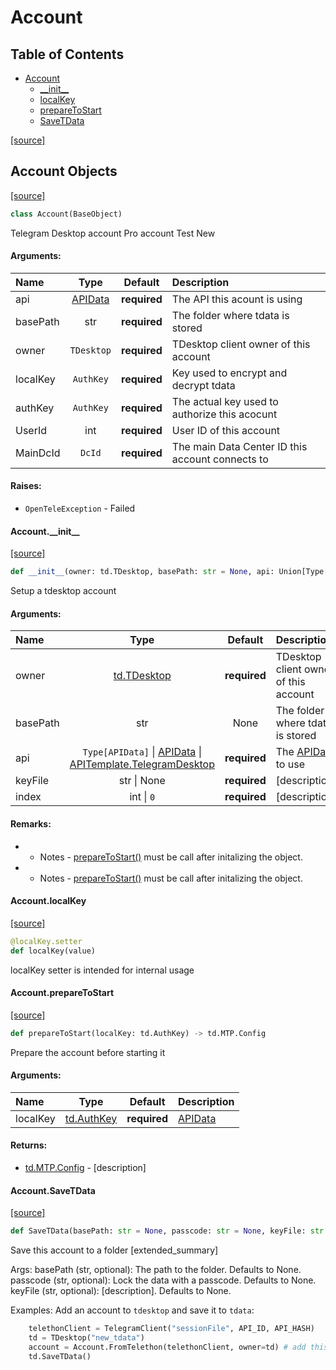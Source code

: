 <!-- vim: syntax=Markdown -->

# Account

## Table of Contents

* [Account](#td.account.Account)
  * [\_\_init\_\_](#td.account.Account.__init__)
  * [localKey](#td.account.Account.localKey)
  * [prepareToStart](#td.account.Account.prepareToStart)
  * [SaveTData](#td.account.Account.SaveTData)

[[source]](https://github.com/thedemons/opentele/blob/c9036f76e4d63f9d6977e997a75bc17909c78d5a/src\td\account.py#L1)

<a id="td.account.Account"></a>

## Account Objects

[[source]](https://github.com/thedemons/opentele/blob/c9036f76e4d63f9d6977e997a75bc17909c78d5a/src\td\account.py#L511)

```python
class Account(BaseObject)
```

Telegram Desktop account
Pro account
Test New

#### Arguments:

| Name | Type | Default | Description |
| :--- | :--: | :-----: | :---------- |
| api | <a class="md-typeset__a_obj" href="../../authorization/apidata#apidata.APIData">APIData</a> | __required__ | The API this acount is using |
| basePath | <span class="md-typeset__obj">str</span> | __required__ | The folder where tdata is stored |
| owner | `TDesktop` | __required__ | TDesktop client owner of this account |
| localKey | `AuthKey` | __required__ | Key used to encrypt and decrypt tdata |
| authKey | `AuthKey` | __required__ | The actual key used to authorize this acocunt |
| UserId | <span class="md-typeset__obj">int</span> | __required__ | User ID of this account |
| MainDcId | `DcId` | __required__ | The main Data Center ID this account connects to |

#### Raises:

- `OpenTeleException` - Failed


<a id="td.account.Account.__init__"></a>

#### Account.\_\_init\_\_

[[source]](https://github.com/thedemons/opentele/blob/c9036f76e4d63f9d6977e997a75bc17909c78d5a/src\td\account.py#L545)

```python
def __init__(owner: td.TDesktop, basePath: str = None, api: Union[Type[APIData], APIData] = APITemplate.TelegramDesktop, keyFile: str = None, index: int = 0) -> None
```

Setup a tdesktop account

#### Arguments:

| Name | Type | Default | Description |
| :--- | :--: | :-----: | :---------- |
| owner | <a class="md-typeset__a_obj" href="../tdesktop#td.tdesktop.TDesktop">td.TDesktop</a> | __required__ | TDesktop client owner of this account |
| basePath | <span class="md-typeset__obj">str</span> | None | The folder where tdata is stored |
| api | `Type[APIData]` \| <a class="md-typeset__a_obj" href="../../authorization/apidata#apidata.APIData">APIData</a> \| <a class="md-typeset__a_obj" href="../../authorization/apitemplate#apidata.APITemplate.TelegramDesktop">APITemplate.TelegramDesktop</a> | __required__ | The <a class="md-typeset__a_obj" href="../../authorization/apidata#apidata.APIData">APIData</a> to use |
| keyFile | <span class="md-typeset__obj">str</span> \| <span class="md-typeset__const">None</span> | __required__ | [description] |
| index | <span class="md-typeset__obj">int</span> \| `0` | __required__ | [description] |

#### Remarks:

- - Notes - <a class="md-typeset__a_obj" href="../account#td.account.Account.prepareToStart">prepareToStart()</a> must be call after initalizing the object.
- - Notes - <a class="md-typeset__a_obj" href="../account#td.account.Account.prepareToStart">prepareToStart()</a> must be call after initalizing the object.


<a id="td.account.Account.localKey"></a>

#### Account.localKey

[[source]](https://github.com/thedemons/opentele/blob/c9036f76e4d63f9d6977e997a75bc17909c78d5a/src\td\account.py#L625)

```python
@localKey.setter
def localKey(value)
```

localKey setter is intended for internal usage

<a id="td.account.Account.prepareToStart"></a>

#### Account.prepareToStart

[[source]](https://github.com/thedemons/opentele/blob/c9036f76e4d63f9d6977e997a75bc17909c78d5a/src\td\account.py#L662)

```python
def prepareToStart(localKey: td.AuthKey) -> td.MTP.Config
```

Prepare the account before starting it

#### Arguments:

| Name | Type | Default | Description |
| :--- | :--: | :-----: | :---------- |
| localKey | <a class="md-typeset__a_obj" href="../authkey#td.auth.AuthKey">td.AuthKey</a> | __required__ | <a class="md-typeset__a_obj" href="../../authorization/apidata#apidata.APIData">APIData</a> |

#### Returns:

- <a class="md-typeset__a_obj" href="../mtp#td.mtp.MTP.Config">td.MTP.Config</a> - [description]


<a id="td.account.Account.SaveTData"></a>

#### Account.SaveTData

[[source]](https://github.com/thedemons/opentele/blob/c9036f76e4d63f9d6977e997a75bc17909c78d5a/src\td\account.py#L770)

```python
def SaveTData(basePath: str = None, passcode: str = None, keyFile: str = None) -> None
```

Save this account to a folder
[extended_summary]

Args:
    basePath (str, optional): The path to the folder. Defaults to None.
    passcode (str, optional): Lock the data with a passcode. Defaults to None.
    keyFile (str, optional): [description]. Defaults to None.

Examples:
    Add an account to `tdesktop` and save it to `tdata`:
```python
    telethonClient = TelegramClient("sessionFile", API_ID, API_HASH)
    td = TDesktop("new_tdata")
    account = Account.FromTelethon(telethonClient, owner=td) # add this account to td
    td.SaveTData()
```


